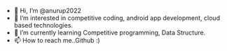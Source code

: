 - 👋 Hi, I’m @anurup2022
- 👀 I’m interested in competitive coding, android app development, cloud based technologies.
- 🌱 I’m currently learning Competitive programming, Data Structure.
- 📫 How to reach me..Github :)

<!---
anurup2022/anurup2022 is a ✨ special ✨ repository because its `README.md` (this file) appears on your GitHub profile.
You can click the Preview link to take a look at your changes.
--->
